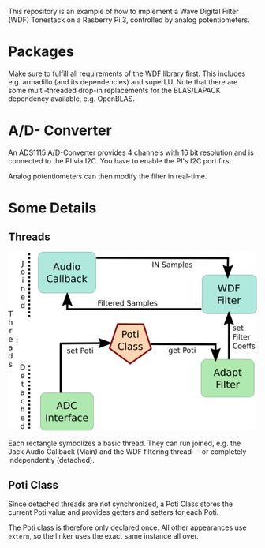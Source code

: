 This repository is an example of how to implement a Wave Digital Filter (WDF) Tonestack on a Rasberry Pi 3, controlled by analog potentiometers.

# Packages
Make sure to fulfill all requirements of the WDF library first. This includes e.g. armadillo (and its dependencies) and superLU. Note that there are some multi-threaded drop-in replacements for the BLAS/LAPACK dependency available, e.g. OpenBLAS.

# A/D- Converter
An ADS1115 A/D-Converter provides 4 channels with 16 bit resolution and is connected to the PI via I2C.
You have to enable the PI's I2C port first.

Analog potentiometers can then modify the filter in real-time.

# Some Details
## Threads

![png](docu/drawingWDF.png)

Each rectangle symbolizes a basic thread. They can run joined, e.g. the Jack Audio Callback (Main) and the WDF filtering thread -- or completely independently (detached).

## Poti Class
Since detached threads are not synchronized, a Poti Class stores the current Poti value and provides getters and setters for each Poti.

The Poti class is therefore only declared once. All other appearances use `extern`, so the linker uses the exact same instance all over.